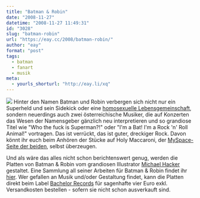 ```yaml
---
title: "Batman & Robin"
date: "2008-11-27"
datetime: "2008-11-27 11:49:31"
id: "3028"
slug: "batman-robin"
url: "https://eay.cc/2008/batman-robin/"
author: "eay"
format: "post"
tags:
  - batman
  - fanart
  - musik
meta:
  - yourls_shorturl: "http://eay.li/xq"
---
```


![](/uploads/2008/batmanrobinrock.jpg) Hinter den Namen Batman und Robin verbergen sich nicht nur ein Superheld und sein Sidekick oder eine [homosexuelle Lebensgemeinschaft](http://www.heise.de/tp/r4/artikel/25/25939/1.html), sondern neuerdings auch zwei österreichische Musiker, die auf Konzerten das Wesen der Namensgeber gänzlich neu interpretieren und so grandiose Titel wie "Who the fuck is Superman?!" oder "I'm a Bat! I'm a Rock 'n' Roll Animal!" vortragen. Das ist verrückt, das ist guter, dreckiger Rock. Davon könnt ihr euch beim Anhören der Stücke auf Holy Maccaroni, der [MySpace-Seite der beiden](http://www.myspace.com/holymaccaroni), selbst überzeugen.

Und als wäre das alles nicht schon berichtenswert genug, werden die Platten von Batman & Robin vom grandiosen Illustrator [Michael Hacker](http://www.michaelhacker.at/) gestaltet. Eine Sammlung all seiner Arbeiten für Batman & Robin findet ihr [hier](http://www.michaelhacker.at/?tag=batman-and-robin). Wer gefallen an Musik und/oder Gestaltung findet, kann die Platten direkt beim Label [Bachelor Records](http://www.bachelorrecords.com/) für sagenhafte vier Euro exkl. Versandkosten bestellen - sofern sie nicht schon ausverkauft sind.

